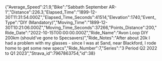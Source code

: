 {"Average_Speed":21.9,"Bike":"Sabbath September AR-1","Distance":226.3,"Elapsed_Time":"1899-12-30T11:31:54.000Z","Elapsed_Time_Seconds":41514,"Elevation":1740,"Event_Type":"DIY (Mandatory)","Moving_Time":"1899-12-30T10:21:06.000Z","Moving_Time_Seconds":37266,"Points_Distance":200,"Ride_Date":"2022-10-15T00:00:00.000Z","Ride_Name":"Avon Loop DIY 200km (should've gone to Specsavers)","Ride_Notes":"After about 20k I had a problem with my glasses - since I was at Sand, near Blackford, I rode home to get some new specs","Ride_Number":7,"Series":"3 Period Q2 2022 to Q1 2023","Strava_id":7967863754,"id":38}